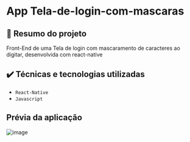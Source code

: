 # App Tela-de-login-com-mascaras

## 📝 Resumo do projeto
Front-End de uma Tela de login com mascaramento de caracteres ao digitar, desenvolvida com react-native
## ✔️ Técnicas e tecnologias utilizadas

- ``React-Native``
- ``Javascript``


## Prévia da aplicação


![image](https://user-images.githubusercontent.com/101438815/210865371-0bed058b-1d4a-4332-8656-26f627f4a598.png)


